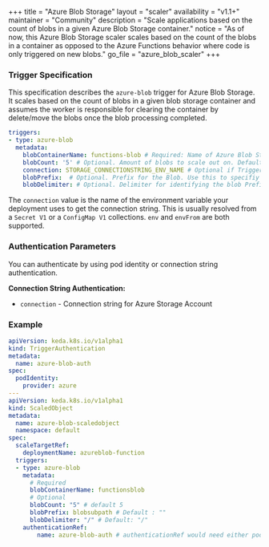 +++
title = "Azure Blob Storage"
layout = "scaler"
availability = "v1.1+"
maintainer = "Community"
description = "Scale applications based on the count of blobs in a given Azure Blob Storage container."
notice = "As of now, this Azure Blob Storage scaler scales based on the count of the blobs in a container as opposed to the Azure Functions behavior where code is only triggered on new blobs."
go_file = "azure_blob_scaler"
+++

### Trigger Specification

This specification describes the `azure-blob` trigger for Azure Blob Storage. It scales based on the count of blobs in a given blob storage container and assumes the worker is responsible for clearing the container by delete/move the blobs once the blob processing completed.

```yaml
triggers:
- type: azure-blob
  metadata:
    blobContainerName: functions-blob # Required: Name of Azure Blob Storage container
    blobCount: '5' # Optional. Amount of blobs to scale out on. Default: 5 blobs 
    connection: STORAGE_CONNECTIONSTRING_ENV_NAME # Optional if TriggerAuthentication defined with pod identity or connection string authentication.
    blobPrefix:  # Optional. Prefix for the Blob. Use this to specifiy sub path for the blobs if required. Default : ""
    blobDelimiter: # Optional. Delimiter for identifying the blob Prefix. Default: "/"
```

The `connection` value is the name of the environment variable your deployment uses to get the connection string. This is usually resolved from a `Secret V1` or a `ConfigMap V1` collections. `env` and `envFrom` are both supported.

### Authentication Parameters

You can authenticate by using pod identity or connection string authentication.

**Connection String Authentication:**

- `connection` - Connection string for Azure Storage Account

### Example

```yaml
apiVersion: keda.k8s.io/v1alpha1
kind: TriggerAuthentication
metadata:
  name: azure-blob-auth
spec:
  podIdentity:
    provider: azure
---
apiVersion: keda.k8s.io/v1alpha1
kind: ScaledObject
metadata:
  name: azure-blob-scaledobject
  namespace: default
spec:
  scaleTargetRef:
    deploymentName: azureblob-function
  triggers:
  - type: azure-blob
    metadata:
      # Required
      blobContainerName: functionsblob
      # Optional
      blobCount: "5" # default 5
      blobPrefix: blobsubpath # Default : ""
      blobDelimiter: "/" # Default: "/"
    authenticationRef:
        name: azure-blob-auth # authenticationRef would need either podIdentity or define a connection parameter
```
